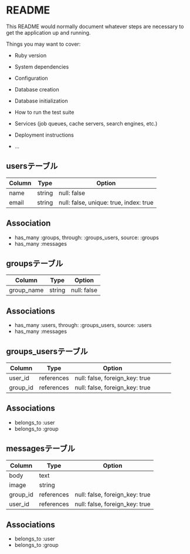 # README

This README would normally document whatever steps are necessary to get the
application up and running.

Things you may want to cover:

* Ruby version

* System dependencies

* Configuration

* Database creation

* Database initialization

* How to run the test suite

* Services (job queues, cache servers, search engines, etc.)

* Deployment instructions

* ...

## usersテーブル
| Column | Type   | Option      |
| ------ | ------ | ----------- |
| name   | string | null: false |
| email  | string | null: false, unique: true, index: true |

## Association
- has_many :groups, through: :groups_users, source: :groups
- has_many :messages



## groupsテーブル
| Column     | Type   | Option      |
| ---------- | ------ | ----------- |
| group_name | string | null: false |

## Associations
- has_many :users, through: :groups_users, source: :users
- has_many :messages

## groups_usersテーブル
| Column   | Type       | Option                         |     |     |     |
| -------- | ---------- | ------------------------------ | --- | --- | --- |
| user_id  | references | null: false, foreign_key: true |     |     |     |
| group_id | references | null: false, foreign_key: true |     |     |     |

## Associations
- belongs_to :user
- belongs_to :group

## messagesテーブル
| Column   | Type       | Option                         |
| -------- | ---------- | ------------------------------ |
| body     | text       |                                |
| image    | string     |                                |
| group_id | references | null: false, foreign_key: true |
| user_id  | references | null: false, foreign_key: true |

## Associations
- belongs_to :user
- belongs_to :group
